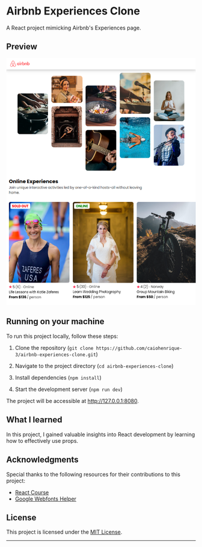 # Airbnb Experiences Clone

A React project mimicking Airbnb's Experiences page.

## Preview

![Screenshot1](src/assets/showcase.png)

## Running on your machine

To run this project locally, follow these steps:

1. Clone the repository
   (`git clone https://github.com/caiohenrique-3/airbnb-experiences-clone.git`)

2. Navigate to the project directory (`cd airbnb-experiences-clone`)

3. Install dependencies (`npm install`)

4. Start the development server (`npm run dev`)

The project will be accessible at http://127.0.0.1:8080.

## What I learned

In this project, I gained valuable insights into React development by learning
how to effectively use props.

## Acknowledgments

Special thanks to the following resources for their contributions to this
project:

- [React Course](https://youtube.com/watch?v=bMknfKXIFA8)
- [Google Webfonts Helper](https://gwfh.mranftl.com/fonts)

## License

This project is licensed under the [MIT License](LICENSE).

---
